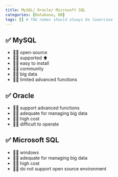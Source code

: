 ```yaml
---
title: MySQL/ Oracle/ Microsoft SQL
categories: [Database, DB]
tags: [] # TAG names should always be lowercase
---
```


## ✅ MySQL

- 👍🏻 open-source
- 👍🏻 supported ⬆️
- 👍🏻 easy to install
- 👍🏻 community
- 👎🏻 big data
- 👎🏻 limited advanced functions

## ✅ Oracle

- 👍🏻 support advanced functions
- 👍🏻 adequate for managing big data
- 👎🏻 high cost
- 👎🏻 difficult to operate

## ✅ Microsoft SQL

- 👍🏻 windows
- 👍🏻 adequate for managing big data
- 👎🏻 high cost
- 👎🏻 do not support open source environment
